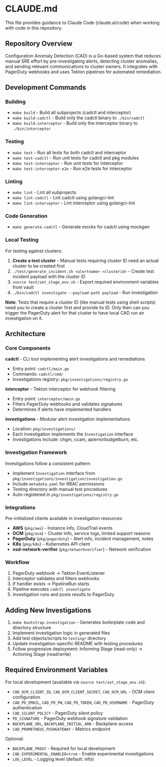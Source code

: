 # CLAUDE.md

This file provides guidance to Claude Code (claude.ai/code) when working with code in this repository.

## Repository Overview

Configuration Anomaly Detection (CAD) is a Go-based system that reduces manual SRE effort by pre-investigating alerts, detecting cluster anomalies, and sending relevant communications to cluster owners. It integrates with PagerDuty webhooks and uses Tekton pipelines for automated remediation.

## Development Commands

### Building
- `make build` - Build all subprojects (cadctl and interceptor)
- `make build-cadctl` - Build only the cadctl binary to `./bin/cadctl`
- `make build-interceptor` - Build only the interceptor binary to `./bin/interceptor`

### Testing
- `make test` - Run all tests for both cadctl and interceptor
- `make test-cadctl` - Run unit tests for cadctl and pkg modules
- `make test-interceptor` - Run unit tests for interceptor
- `make test-interceptor-e2e` - Run e2e tests for interceptor

### Linting
- `make lint` - Lint all subprojects
- `make lint-cadctl` - Lint cadctl using golangci-lint
- `make lint-interceptor` - Lint interceptor using golangci-lint

### Code Generation
- `make generate-cadctl` - Generate mocks for cadctl using mockgen

### Local Testing
For testing against clusters:
1. **Create a test cluster** - Manual tests requiring cluster ID need an actual cluster to be created first
2. `./test/generate_incident.sh <alertname> <clusterid>` - Create test incident payload with the cluster ID
3. `source test/set_stage_env.sh` - Export required environment variables from vault
4. `./bin/cadctl investigate --payload-path payload` - Run investigation

**Note**: Tests that require a cluster ID (like manual tests using shell scripts) need you to create a cluster first and provide its ID. Only then can you trigger the PagerDuty alert for that cluster to have local CAD run an investigation on it.

## Architecture

### Core Components

**cadctl** - CLI tool implementing alert investigations and remediations
- Entry point: `cadctl/main.go`
- Commands: `cadctl/cmd/`
- Investigations registry: `pkg/investigations/registry.go`

**interceptor** - Tekton interceptor for webhook filtering
- Entry point: `interceptor/main.go`
- Filters PagerDuty webhooks and validates signatures
- Determines if alerts have implemented handlers

**investigations** - Modular alert investigation implementations
- Location: `pkg/investigations/`
- Each investigation implements the `Investigation` interface
- Investigations include: chgm, ccam, apierrorbudgetburn, etc.

### Investigation Framework

Investigations follow a consistent pattern:
- Implement `Investigation` interface from `pkg/investigations/investigation/investigation.go`
- Include `metadata.yaml` for RBAC permissions
- Testing directory with manual test procedures
- Auto-registered in `pkg/investigations/registry.go`

### Integrations

Pre-initialized clients available in investigation resources:
- **AWS** (`pkg/aws`) - Instance info, CloudTrail events
- **OCM** (`pkg/ocm`) - Cluster info, service logs, limited support reasons
- **PagerDuty** (`pkg/pagerduty`) - Alert info, incident management, notes
- **K8s** (`pkg/k8s`) - Kubernetes API client
- **osd-network-verifier** (`pkg/networkverifier`) - Network verification

### Workflow

1. PagerDuty webhook → Tekton EventListener
2. Interceptor validates and filters webhooks
3. If handler exists → PipelineRun starts
4. Pipeline executes `cadctl investigate`
5. Investigation runs and posts results to PagerDuty

## Adding New Investigations

1. `make bootstrap-investigation` - Generates boilerplate code and directory structure
2. Implement investigation logic in generated files
3. Add test objects/scripts to `testing/` directory
4. Update investigation-specific README with testing procedures
5. Follow progressive deployment: Informing Stage (read-only) → Actioning Stage (read/write)

## Required Environment Variables

For local development (available via `source test/set_stage_env.sh`):
- `CAD_OCM_CLIENT_ID`, `CAD_OCM_CLIENT_SECRET`, `CAD_OCM_URL` - OCM client configuration
- `CAD_PD_EMAIL`, `CAD_PD_PW`, `CAD_PD_TOKEN`, `CAD_PD_USERNAME` - PagerDuty authentication
- `CAD_SILENT_POLICY` - PagerDuty silent policy
- `PD_SIGNATURE` - PagerDuty webhook signature validation
- `BACKPLANE_URL`, `BACKPLANE_INITIAL_ARN` - Backplane access
- `CAD_PROMETHEUS_PUSHGATEWAY` - Metrics endpoint

Optional:
- `BACKPLANE_PROXY` - Required for local development
- `CAD_EXPERIMENTAL_ENABLED=true` - Enable experimental investigations
- `LOG_LEVEL` - Logging level (default: info)